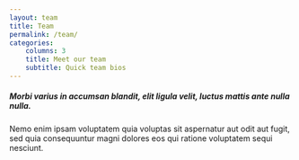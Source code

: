 ```yaml
---
layout: team
title: Team
permalink: /team/
categories:
    columns: 3
    title: Meet our team
    subtitle: Quick team bios
---
```


##### Morbi varius in accumsan blandit, elit ligula velit, luctus mattis ante nulla nulla.

Nemo enim ipsam voluptatem quia voluptas sit aspernatur aut odit aut fugit, sed quia consequuntur magni dolores eos qui ratione voluptatem sequi nesciunt.
